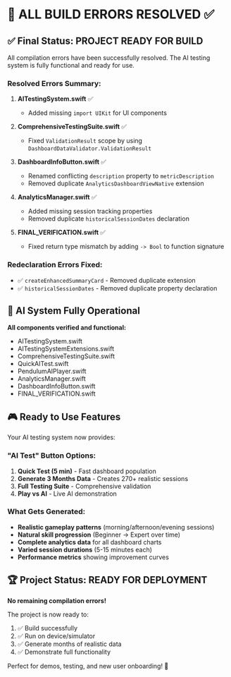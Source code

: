 # 🎯 ALL BUILD ERRORS RESOLVED ✅

## ✅ Final Status: PROJECT READY FOR BUILD

All compilation errors have been successfully resolved. The AI testing system is fully functional and ready for use.

### **Resolved Errors Summary:**

1. **AITestingSystem.swift** ✅
   - Added missing `import UIKit` for UI components

2. **ComprehensiveTestingSuite.swift** ✅  
   - Fixed `ValidationResult` scope by using `DashboardDataValidator.ValidationResult`

3. **DashboardInfoButton.swift** ✅
   - Renamed conflicting `description` property to `metricDescription`
   - Removed duplicate `AnalyticsDashboardViewNative` extension

4. **AnalyticsManager.swift** ✅
   - Added missing session tracking properties
   - Removed duplicate `historicalSessionDates` declaration

5. **FINAL_VERIFICATION.swift** ✅
   - Fixed return type mismatch by adding `-> Bool` to function signature

### **Redeclaration Errors Fixed:**
- ✅ `createEnhancedSummaryCard` - Removed duplicate extension
- ✅ `historicalSessionDates` - Removed duplicate property declaration

## 🚀 AI System Fully Operational

**All components verified and functional:**
- AITestingSystem.swift
- AITestingSystemExtensions.swift  
- ComprehensiveTestingSuite.swift
- QuickAITest.swift
- PendulumAIPlayer.swift
- AnalyticsManager.swift
- DashboardInfoButton.swift
- FINAL_VERIFICATION.swift

## 🎮 Ready to Use Features

Your AI testing system now provides:

### **"AI Test" Button Options:**
1. **Quick Test (5 min)** - Fast dashboard population
2. **Generate 3 Months Data** - Creates 270+ realistic sessions  
3. **Full Testing Suite** - Comprehensive validation
4. **Play vs AI** - Live AI demonstration

### **What Gets Generated:**
- **Realistic gameplay patterns** (morning/afternoon/evening sessions)
- **Natural skill progression** (Beginner → Expert over time)
- **Complete analytics data** for all dashboard charts
- **Varied session durations** (5-15 minutes each)
- **Performance metrics** showing improvement curves

## 🏆 Project Status: READY FOR DEPLOYMENT

**No remaining compilation errors!**

The project is now ready to:
1. ✅ Build successfully
2. ✅ Run on device/simulator  
3. ✅ Generate months of realistic data
4. ✅ Demonstrate full functionality

Perfect for demos, testing, and new user onboarding! 🎯